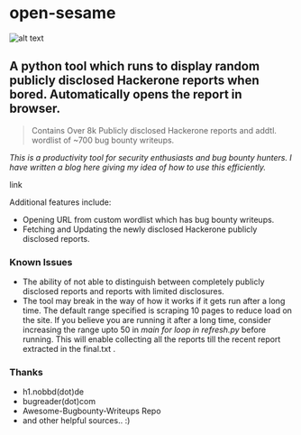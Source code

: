 # open-sesame


  ![alt text](https://github.com/humblelad/open-sesame/blob/master/images/osesame.png) 


## A python tool which runs to display random publicly disclosed Hackerone reports when bored. Automatically opens the report in browser. 

> Contains Over 8k Publicly disclosed Hackerone reports and addtl. wordlist of ~700 bug bounty writeups.

*This is a productivity tool for security enthusiasts and bug bounty hunters. I have written a blog here giving my idea of how to use this efficiently.*

link

Additional features include:
  * Opening URL from custom wordlist which has bug bounty writeups.
  * Fetching and Updating the newly disclosed Hackerone publicly disclosed reports.


### Known Issues
  * The ability of not able to distinguish between completely publicly disclosed reports and reports with limited disclosures.
  * The tool may break in the way of how it works if it gets run after a long time. The default range specified is scraping 10 pages to reduce load on the site. If you believe you are running it after a long time, consider increasing the range upto 50 in *main for loop in refresh.py* before running. This will enable collecting all the reports till the recent report extracted in the final.txt .
  
 ### Thanks
  * h1.nobbd(dot)de
  * bugreader(dot)com
  * Awesome-Bugbounty-Writeups Repo
  * and other helpful sources.. :) 
  
